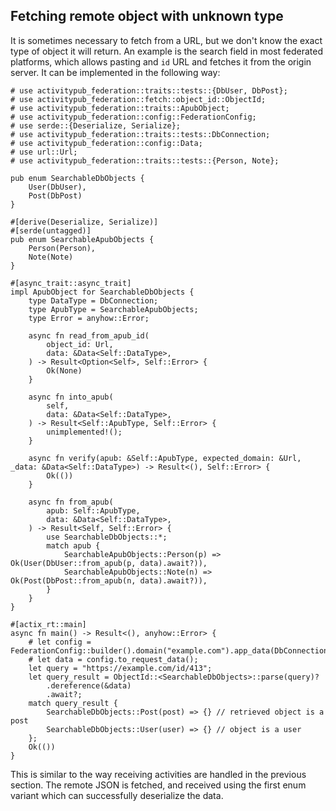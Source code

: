 ## Fetching remote object with unknown type

It is sometimes necessary to fetch from a URL, but we don't know the exact type of object it will return. An example is the search field in most federated platforms, which allows pasting and `id` URL and fetches it from the origin server. It can be implemented in the following way:

```no_run
# use activitypub_federation::traits::tests::{DbUser, DbPost};
# use activitypub_federation::fetch::object_id::ObjectId;
# use activitypub_federation::traits::ApubObject;
# use activitypub_federation::config::FederationConfig;
# use serde::{Deserialize, Serialize};
# use activitypub_federation::traits::tests::DbConnection;
# use activitypub_federation::config::Data;
# use url::Url;
# use activitypub_federation::traits::tests::{Person, Note};

pub enum SearchableDbObjects {
    User(DbUser),
    Post(DbPost)
}

#[derive(Deserialize, Serialize)]
#[serde(untagged)]
pub enum SearchableApubObjects {
    Person(Person),
    Note(Note)
}

#[async_trait::async_trait]
impl ApubObject for SearchableDbObjects {
    type DataType = DbConnection;
    type ApubType = SearchableApubObjects;
    type Error = anyhow::Error;

    async fn read_from_apub_id(
        object_id: Url,
        data: &Data<Self::DataType>,
    ) -> Result<Option<Self>, Self::Error> {
        Ok(None)
    }

    async fn into_apub(
        self,
        data: &Data<Self::DataType>,
    ) -> Result<Self::ApubType, Self::Error> {
        unimplemented!();
    }
    
    async fn verify(apub: &Self::ApubType, expected_domain: &Url, _data: &Data<Self::DataType>) -> Result<(), Self::Error> {
        Ok(())
    }

    async fn from_apub(
        apub: Self::ApubType,
        data: &Data<Self::DataType>,
    ) -> Result<Self, Self::Error> {
        use SearchableDbObjects::*;
        match apub {
            SearchableApubObjects::Person(p) => Ok(User(DbUser::from_apub(p, data).await?)),
            SearchableApubObjects::Note(n) => Ok(Post(DbPost::from_apub(n, data).await?)),
        }
    }
}

#[actix_rt::main]
async fn main() -> Result<(), anyhow::Error> {
    # let config = FederationConfig::builder().domain("example.com").app_data(DbConnection).build().unwrap();
    # let data = config.to_request_data();
    let query = "https://example.com/id/413";
    let query_result = ObjectId::<SearchableDbObjects>::parse(query)?
        .dereference(&data)
        .await?;
    match query_result {
        SearchableDbObjects::Post(post) => {} // retrieved object is a post
        SearchableDbObjects::User(user) => {} // object is a user
    };
    Ok(())
}
```

This is similar to the way receiving activities are handled in the previous section. The remote JSON is fetched, and received using the first enum variant which can successfully deserialize the data.
